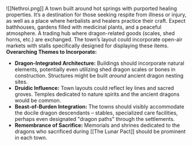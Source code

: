![[Nethroi.png]]
A town built around hot springs with purported healing properties. It’s a destination for those seeking respite from illness or injury, as well as a place where herbalists and healers practice their craft. Expect bathhouses, gardens filled with medicinal plants, and a peaceful atmosphere.
A trading hub where dragon-related goods (scales, shed horns, etc.) are exchanged. The town’s layout could incorporate open-air markets with stalls specifically designed for displaying these items.
**Overarching Themes to Incorporate:**

- **Dragon-Integrated Architecture:** Buildings should incorporate natural elements, potentially even utilizing shed dragon scales or bones in construction. Structures might be built _around_ ancient dragon nesting sites.
- **Druidic Influence:** Town layouts could reflect ley lines and sacred groves. Temples dedicated to nature spirits and the ancient dragons would be common.
- **Beast-of-Burden Integration:** The towns should visibly accommodate the docile dragon descendants – stables, specialized care facilities, perhaps even designated "dragon paths" through the settlements.
- **Remembrance of Sacrifice:** Memorials and shrines dedicated to the dragons who sacrificed during [[The Lunar Pact]] should be prominent in each town.

